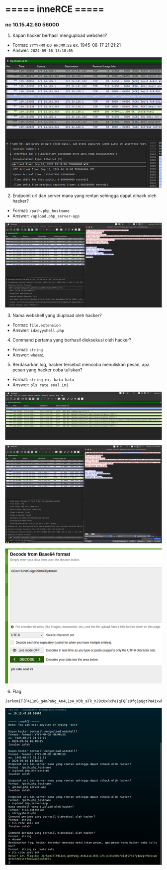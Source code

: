 # ===== inneRCE =====

### nc 10.15.42.60 56000

1. Kapan hacker berhasil mengupload webshell?
- Format: `YYYY-MM-DD HH:MM:SS` ex. 1945-08-17 21:21:21
- Answer: `2024-09-16 13:18:05`

![github-small](https://github.com/bielnzar/Jarkom-Modul-1-IT23-2024/blob/main/inneRCE/src/1.png)

2. Endpoint url dan server mana yang rentan sehingga dapat dihack oleh hacker?
- Format: `/path.php_hostname`
- Answer: `/upload.php_server-app`

![github-small](https://github.com/bielnzar/Jarkom-Modul-1-IT23-2024/blob/main/inneRCE/src/2.png)

3. Nama webshell yang diupload oleh hacker?
- Format: `file.extension`
- Answer: `idzoyyshell.php`

4. Command pertama yang berhasil dieksekusi oleh hacker?
- Format: `string`
- Answer: `whoami`

5. Berdasarkan log, hacker tersebut mencoba menuliskan pesan, apa pesan yang hacker coba tuliskan?
- Format: `string ex. kata kata`
- Answer: `pls rate soal ini`
 
![github-small](https://github.com/bielnzar/Jarkom-Modul-1-IT23-2024/blob/main/inneRCE/src/41.png)

![github-small](https://github.com/bielnzar/Jarkom-Modul-1-IT23-2024/blob/main/inneRCE/src/3.png)

![github-small](https://github.com/bielnzar/Jarkom-Modul-1-IT23-2024/blob/main/inneRCE/src/4.png)

6. Flag
```
JarkomIT{P4L1nG_g4mPaNg_An4L1sA_W3b_aTk_nJ9cUxRxPeIqFQFs9fg1pQgtPW4ixwb02DchtECutSTUekwGh3ou5RCE}
```

![github-small](https://github.com/bielnzar/Jarkom-Modul-1-IT23-2024/blob/main/inneRCE/src/5.png)